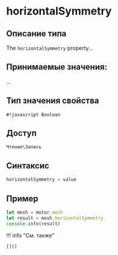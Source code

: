 # horizontalSymmetry

## Описание типа
The `horizontalSymmetry` property...

## Принимаемые значения:
...

## Тип значения свойства
`#!javascript Boolean`

## Доступ
`Чтение\Запись`

## Синтаксис
```javascript
horizontalSymmetry = value
```

## Пример
```javascript linenums="1"
let mesh = motor.mesh
let result = mesh.horizontalSymmetry
console.info(result)
```

!!! info "См. также"

    []()


